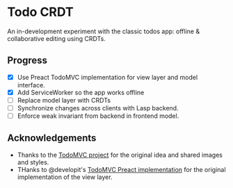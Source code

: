 # Todo CRDT

An in-development experiment with the classic todos app: offline & collaborative editing using CRDTs.

## Progress

- [X] Use Preact TodoMVC implementation for view layer and model interface.
- [X] Add ServiceWorker so the app works offline
- [ ] Replace model layer with CRDTs
- [ ] Synchronize changes across clients with Lasp backend.
- [ ] Enforce weak invariant from backend in frontend model.

## Acknowledgements

- Thanks to the [TodoMVC project](http://todomvc.com) for the original idea and shared images and styles.
- THanks to @developit's [TodoMVC Preact implementation](https://github.com/developit/preact-todomvc) for the original implementation of the view layer.
